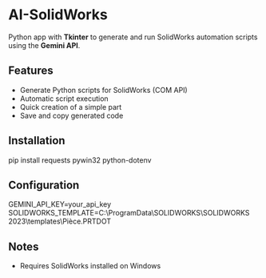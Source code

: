 # AI-SolidWorks

Python app with **Tkinter** to generate and run SolidWorks automation scripts using the **Gemini API**.

## Features
- Generate Python scripts for SolidWorks (COM API)  
- Automatic script execution  
- Quick creation of a simple part 
- Save and copy generated code  

## Installation
pip install requests pywin32 python-dotenv

## Configuration
GEMINI_API_KEY=your_api_key  
SOLIDWORKS_TEMPLATE=C:\ProgramData\SOLIDWORKS\SOLIDWORKS 2023\templates\Pièce.PRTDOT  

## Notes
- Requires SolidWorks installed on Windows  

